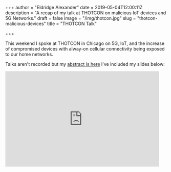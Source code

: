 +++
author = "Eldridge Alexander"
date = 2019-05-04T12:00:11Z
description = "A recap of my talk at THOTCON on malicious IoT devices and 5G Networks."
draft = false
image = "/img/thotcon.jpg"
slug = "thotcon-malicious-devices"
title = "THOTCON Talk"

+++

This weekend I spoke at THOTCON in Chicago on 5G, IoT, and the increase of compromised devices with alway-on cellular connectivity being exposed to our home networks.

Talks aren't recorded but my [abstract is here](https://thotcon.org/archive/speakers-0xA.html) I've included my slides below:

<iframe src="https://docs.google.com/presentation/d/e/2PACX-1vR5Wtm96jZs_LHFwStt7Ca3e7hHV-mFoRS6OPh83sYuFULZirrHzeImJfwjF17LFrH74wsWjp8P5x37/embed?start=false&loop=false&delayms=3000" frameborder="0" width="480" height="299" allowfullscreen="true" mozallowfullscreen="true" webkitallowfullscreen="true"></iframe>
